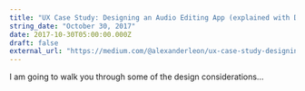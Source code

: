 ```yaml
---
title: "UX Case Study: Designing an Audio Editing App (explained with Don Norman’s vocabulary)"
string_date: "October 30, 2017"
date: 2017-10-30T05:00:00.000Z
draft: false
external_url: "https://medium.com/@alexanderleon/ux-case-study-designing-an-audio-editing-app-explained-with-don-normans-vocabulary-28b439487743"
---
```


I am going to walk you through some of the design considerations...
